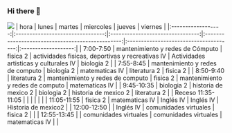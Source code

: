 ### Hi there 👋

<!--

**matthewzepeda/matthewzepeda** is a ✨ _special_ ✨ repository because its `README.md` (this file) appears on your GitHub profile.

Here are some ideas to get you started:

- 🔭 I’m currently working on ...
- 🌱 I’m currently learning ...
- 👯 I’m looking to collaborate on ...
- 🤔 I’m looking for help with ...
- 💬 Ask me about ...
- 📫 How to reach me: ...
- 😄 Pronouns: ...
- ⚡ Fun fact: .
-->
![](https://r67.cooltext.com/rendered/cooltext404725467672492.png)
|        hora        |               lunes              |              martes              |                     miercoles                    |                 jueves                 |       viernes       |
|:------------------:|:--------------------------------:|:--------------------------------:|:------------------------------------------------:|:--------------------------------------:|:-------------------:|
|      7:00-7:50     | mantenimiento y redes de Cómputo |             física 2             | actividades fisicas, deportivas y recreativas lV | Actividades artisticas y culturales lV |      biologia 2     |
|      7:55-8:45     | mantenimiento y redes de computo |            biología 2            |                  matematicas lV                  |              literatura 2              |       fisica 2      |
|      8:50-9:40     |           literatura 2           | mantenimiento y redes de computo |                     fisica 2                     |    mantenimiento y redes de computo    |    matematicas lV   |
|     9:45-10:35     |            biologia 2            |       historia de mexico 2       |                    biologia 2                    |          historia de mexico 2          |     literatura 2    |
| Receso 11:35-11:05 |                                  |                                  |                                                  |                                        |                     |
|     11:05-11:55    |             fisica 2             |          matematicas lV          |                     Inglés lV                    |                Inglés lV               | Historia de mexico2 |
|     12:00-12:50    |                                  |             Inglés lV            |               comunidades virtuales              |                fisica 2                |                     |
|     12:55-13:45    |                                  |       comunidades virtuales      |               comunidades virtuales              |             matematicas lV             |                     |
